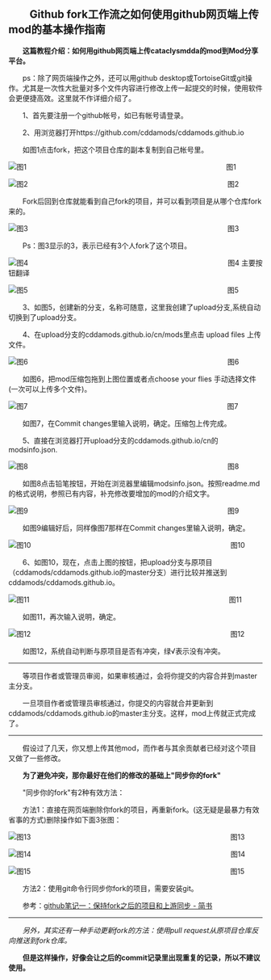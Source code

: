 　　Github fork工作流之如何使用github网页端上传mod的基本操作指南
---------------

　　**这篇教程介绍：如何用github网页端上传cataclysmdda的mod到Mod分享平台。**

　　ps：除了网页端操作之外，还可以用github desktop或TortoiseGit或git操作。尤其是一次性大批量对多个文件内容进行修改上传一起提交的时候，使用软件会更便捷高效。这里就不作详细介绍了。

　　1、首先要注册一个github帐号，如已有帐号请登录。

　　2、用浏览器打开https://github.com/cddamods/cddamods.github.io 

　　如图1点击fork，把这个项目仓库的副本复制到自己帐号里。
 
![图1](https://github.com/cddamods/cddamods.github.io/blob/master/cn/image/image001.png "图1")
　　　　　　　　　　　　　　　　　　　　　　　　　　　　图1

![图2](https://github.com/cddamods/cddamods.github.io/blob/master/cn/image/image002.png "图2") 
　　　　　　　　　　　　　　　　　　　　　　　　　　　　图2

　　Fork后回到仓库就能看到自己fork的项目，并可以看到项目是从哪个仓库fork来的。
 
![图3](https://github.com/cddamods/cddamods.github.io/blob/master/cn/image/image003.png "图3") 
　　　　　　　　　　　　　　　　　　　　　　　　　　　　图3

　　Ps：图3显示的3，表示已经有3个人fork了这个项目。

![图4](https://github.com/cddamods/cddamods.github.io/blob/master/cn/image/image004.png "图4") 
　　　　　　　　　　　　　　　　　　　　　　　　　　　　图4 主要按钮翻译
 
![图5](https://github.com/cddamods/cddamods.github.io/blob/master/cn/image/image005.png "图5") 
　　　　　　　　　　　　　　　　　　　　　　　　　　　　图5

　　3、如图5，创建新的分支，名称可随意，这里我创建了upload分支,系统自动切换到了upload分支。

　　4、在upload分支的cddamods.github.io/cn/mods里点击 upload files 上传文件。
 
![图6](https://github.com/cddamods/cddamods.github.io/blob/master/cn/image/image006.png "图6") 
　　　　　　　　　　　　　　　　　　　　　　　　　　　　图6

　　如图6，把mod压缩包拖到上图位置或者点choose your flies 手动选择文件(一次可以上传多个文件)。
 
![图7](https://github.com/cddamods/cddamods.github.io/blob/master/cn/image/image007.png "图7") 
　　　　　　　　　　　　　　　　　　　　　　　　　　　　图7

　　如图7，在Commit changes里输入说明，确定。压缩包上传完成。

　　5、直接在浏览器打开upload分支的cddamods.github.io/cn的modsinfo.json.
 
![图8](https://github.com/cddamods/cddamods.github.io/blob/master/cn/image/image008.png "图8") 
　　　　　　　　　　　　　　　　　　　　　　　　　　　　图8

　　如图8点击铅笔按钮，开始在浏览器里编辑modsinfo.json。按照readme.md的格式说明，参照已有内容，补充修改要增加的mod的介绍文字。

 
![图9](https://github.com/cddamods/cddamods.github.io/blob/master/cn/image/image009.png "图9") 
　　　　　　　　　　　　　　　　　　　　　　　　　　　　图9

　　如图9编辑好后，同样像图7那样在Commit changes里输入说明，确定。

 
![图10](https://github.com/cddamods/cddamods.github.io/blob/master/cn/image/image010.png "图10") 
　　　　　　　　　　　　　　　　　　　　　　　　　　　　图10

　　6、如图10，现在，点击上图的按钮，把upload分支与原项目（cddamods/cddamods.github.io的master分支）进行比较并推送到cddamods/cddamods.github.io。
 
![图11](https://github.com/cddamods/cddamods.github.io/blob/master/cn/image/image011.png "图11") 
　　　　　　　　　　　　　　　　　　　　　　　　　　　　图11

　　如图11，再次输入说明，确定。

![图12](https://github.com/cddamods/cddamods.github.io/blob/master/cn/image/image012.png "图12") 
　　　　　　　　　　　　　　　　　　　　　　　　　　　　图12

　　如图12，系统自动判断与原项目是否有冲突，绿√表示没有冲突。

---------------------------------

　　等项目作者或管理员审阅，如果审核通过，会将你提交的内容合并到master主分支。

　　一旦项目作者或管理员审核通过，你提交的内容就合并更新到cddamods/cddamods.github.io的master主分支。这样，mod上传就正式完成了。

---------------------------------

　　假设过了几天，你又想上传其他mod，而作者与其余贡献者已经对这个项目又做了一些修改。

　　**为了避免冲突，那你最好在他们的修改的基础上"同步你的fork"**

　　"同步你的fork"有2种有效方法：

　　方法1：直接在网页端删除你fork的项目，再重新fork。(这无疑是最暴力有效省事的方式)删除操作如下面3张图：

![图13](https://github.com/cddamods/cddamods.github.io/blob/master/cn/image/image013.png "图13") 
　　　　　　　　　　　　　　　　　　　　　　　　　　　　图13

![图14](https://github.com/cddamods/cddamods.github.io/blob/master/cn/image/image014.png "图14") 
　　　　　　　　　　　　　　　　　　　　　　　　　　　　图14

![图15](https://github.com/cddamods/cddamods.github.io/blob/master/cn/image/image015.png "图15") 
　　　　　　　　　　　　　　　　　　　　　　　　　　　　图15

　　方法2：使用git命令行同步你fork的项目，需要安装git。

　　参考：[github笔记一：保持fork之后的项目和上游同步 - 简书](https://www.jianshu.com/p/43dfe8d59b70)

---------------------------------

　　*另外，其实还有一种手动更新fork的方法：使用pull request从原项目仓库反向推送到fork仓库。*

　　**但是这样操作，好像会让之后的commit记录里出现重复的记录，所以不建议使用。**

